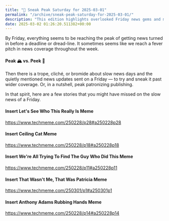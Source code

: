 ```yaml
---
title: "🔮 Sneak Peak Saturday for 2025-03-01"
permalink: "/archive/sneak-peak-saturday-for-2025-03-01/"
description: "This edition highlights overlooked Friday news gems and meme madness amid deadline pressure."
date: 2025-03-02 01:26:20.511382+00:00
---
```


<!-- buttondown-editor-mode: fancy --><p>By Friday, everything seems to be reaching the peak of getting news turned in before a deadline or dread-line. It sometimes seems like we reach a fever pitch in news coverage throughout the week.</p><h4>Peak 🏔️ vs. Peek 👀</h4><p>Then there is a trope, cliché, or bromide about slow news days and the quietly mentioned news updates sent on a Friday — to try and sneak it past wider coverage. Or, in a nutshell, peak patronizing publishing.</p><p>In that spirit, here are a few stories that you might have missed on the slow news of a Friday.</p><h4>Insert Let's See Who This Really Is Meme</h4><p><a target="_blank" rel="noopener noreferrer nofollow" href="https://www.techmeme.com/250228/p28#a250228p28">https://www.techmeme.com/250228/p28#a250228p28</a></p><h4>Insert Ceiling Cat Meme</h4><p><a target="_blank" rel="noopener noreferrer nofollow" href="https://www.techmeme.com/250228/p18#a250228p18">https://www.techmeme.com/250228/p18#a250228p18</a></p><h4>Insert We're All Trying To Find The Guy Who Did This Meme</h4><p><a target="_blank" rel="noopener noreferrer nofollow" href="https://www.techmeme.com/250228/p11#a250228p11">https://www.techmeme.com/250228/p11#a250228p11</a></p><h4>Insert That Wasn't Me, That Was Patricia Meme</h4><p><a target="_blank" rel="noopener noreferrer nofollow" href="https://www.techmeme.com/250301/p1#a250301p1">https://www.techmeme.com/250301/p1#a250301p1</a></p><h4>Insert Anthony Adams Rubbing Hands Meme</h4><p><a target="_blank" rel="noopener noreferrer nofollow" href="https://www.techmeme.com/250228/p14#a250228p14">https://www.techmeme.com/250228/p14#a250228p14</a></p>